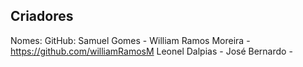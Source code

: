 Criadores
----------------------------------------------------------------
Nomes:                                        GitHub:
Samuel Gomes -
William Ramos Moreira -           https://github.com/williamRamosM
Leonel Dalpias - 
José Bernardo -


